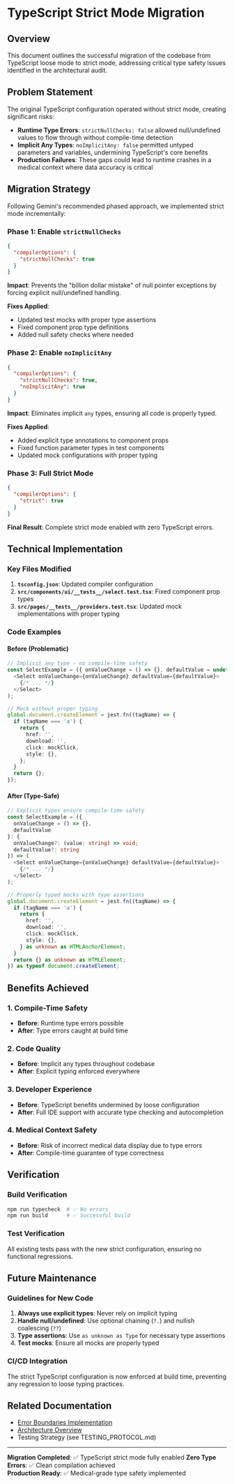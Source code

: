 # TypeScript Strict Mode Migration

## Overview

This document outlines the successful migration of the codebase from TypeScript loose mode to strict mode, addressing critical type safety issues identified in the architectural audit.

## Problem Statement

The original TypeScript configuration operated without strict mode, creating significant risks:

- **Runtime Type Errors**: `strictNullChecks: false` allowed null/undefined values to flow through without compile-time detection
- **Implicit Any Types**: `noImplicitAny: false` permitted untyped parameters and variables, undermining TypeScript's core benefits
- **Production Failures**: These gaps could lead to runtime crashes in a medical context where data accuracy is critical

## Migration Strategy

Following Gemini's recommended phased approach, we implemented strict mode incrementally:

### Phase 1: Enable `strictNullChecks`
```json
{
  "compilerOptions": {
    "strictNullChecks": true
  }
}
```

**Impact**: Prevents the "billion dollar mistake" of null pointer exceptions by forcing explicit null/undefined handling.

**Fixes Applied**:
- Updated test mocks with proper type assertions
- Fixed component prop type definitions
- Added null safety checks where needed

### Phase 2: Enable `noImplicitAny`
```json
{
  "compilerOptions": {
    "strictNullChecks": true,
    "noImplicitAny": true
  }
}
```

**Impact**: Eliminates implicit `any` types, ensuring all code is properly typed.

**Fixes Applied**:
- Added explicit type annotations to component props
- Fixed function parameter types in test components
- Updated mock configurations with proper typing

### Phase 3: Full Strict Mode
```json
{
  "compilerOptions": {
    "strict": true
  }
}
```

**Final Result**: Complete strict mode enabled with zero TypeScript errors.

## Technical Implementation

### Key Files Modified

1. **`tsconfig.json`**: Updated compiler configuration
2. **`src/components/ui/__tests__/select.test.tsx`**: Fixed component prop types
3. **`src/pages/__tests__/providers.test.tsx`**: Updated mock implementations with proper typing

### Code Examples

#### Before (Problematic)
```typescript
// Implicit any type - no compile-time safety
const SelectExample = ({ onValueChange = () => {}, defaultValue = undefined }) => (
  <Select onValueChange={onValueChange} defaultValue={defaultValue}>
    {/* ... */}
  </Select>
);

// Mock without proper typing
global.document.createElement = jest.fn((tagName) => {
  if (tagName === 'a') {
    return {
      href: '',
      download: '',
      click: mockClick,
      style: {},
    };
  }
  return {};
});
```

#### After (Type-Safe)
```typescript
// Explicit types ensure compile-time safety
const SelectExample = ({ 
  onValueChange = () => {}, 
  defaultValue 
}: { 
  onValueChange?: (value: string) => void; 
  defaultValue?: string 
}) => (
  <Select onValueChange={onValueChange} defaultValue={defaultValue}>
    {/* ... */}
  </Select>
);

// Properly typed mocks with type assertions
global.document.createElement = jest.fn((tagName) => {
  if (tagName === 'a') {
    return {
      href: '',
      download: '',
      click: mockClick,
      style: {},
    } as unknown as HTMLAnchorElement;
  }
  return {} as unknown as HTMLElement;
}) as typeof document.createElement;
```

## Benefits Achieved

### 1. Compile-Time Safety
- **Before**: Runtime type errors possible
- **After**: Type errors caught at build time

### 2. Code Quality
- **Before**: Implicit any types throughout codebase
- **After**: Explicit typing enforced everywhere

### 3. Developer Experience
- **Before**: TypeScript benefits undermined by loose configuration
- **After**: Full IDE support with accurate type checking and autocompletion

### 4. Medical Context Safety
- **Before**: Risk of incorrect medical data display due to type errors
- **After**: Compile-time guarantee of type correctness

## Verification

### Build Verification
```bash
npm run typecheck  # ✅ No errors
npm run build      # ✅ Successful build
```

### Test Verification
All existing tests pass with the new strict configuration, ensuring no functional regressions.

## Future Maintenance

### Guidelines for New Code
1. **Always use explicit types**: Never rely on implicit typing
2. **Handle null/undefined**: Use optional chaining (`?.`) and nullish coalescing (`??`)
3. **Type assertions**: Use `as unknown as Type` for necessary type assertions
4. **Test mocks**: Ensure all mocks are properly typed

### CI/CD Integration
The strict TypeScript configuration is now enforced at build time, preventing any regression to loose typing practices.

## Related Documentation

- [Error Boundaries Implementation](./error-boundaries.md)
- [Architecture Overview](./overview.md)
- Testing Strategy (see TESTING_PROTOCOL.md)

---

**Migration Completed**: ✅ TypeScript strict mode fully enabled
**Zero Type Errors**: ✅ Clean compilation achieved  
**Production Ready**: ✅ Medical-grade type safety implemented